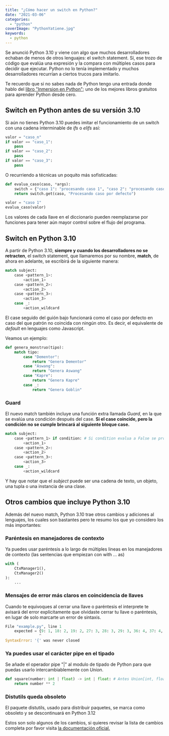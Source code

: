 ```yaml
---
title: "¿Cómo hacer un switch en Python?"
date: "2021-03-06"
categories: 
  - "python"
coverImage: "PythonYatiene.jpg"
keywords:
  - python
---
```


Se anunció Python 3.10 y viene con algo que muchos desarrolladores echaban de menos de otros lenguajes: el switch statement. Sí, ese trozo de código que evalúa una expresión y la compara con múltiples casos para decidir que ejecutar. Python no lo tenía implementado y muchos desarrolladores recurrían a ciertos trucos para imitarlo.

Te recuerdo que si no sabes nada de Python tengo una entrada donde hablo del [libro "Inmersion en Python"](https://coffeebytes.dev/aprende-python-desde-cero-con-este-libro-gratuito/); uno de los mejores libros gratuitos para aprender Python desde cero.

## Switch en Python antes de su versión 3.10

Si aún no tienes Python 3.10 puedes imitar el funcionamiento de un switch con una cadena interminable de _ifs_ o _elifs_ así:

```python
valor = "caso_n"
if valor == "caso_1":
    pass
if valor == "caso_2":
    pass
if valor == "caso_3":
    pass
```

O recurriendo a técnicas un poquito más sofisticadas:

```python
def evalua_caso(caso, *args):
    switch = {"caso 1": "procesando caso 1", "caso 2": "procesando caso 2", "caso 3": "procesando caso 3"}
    return switch.get(caso, "Procesando caso por defecto")

valor = "caso 1"
evalua_caso(valor)
```

Los valores de cada llave en el diccionario pueden reemplazarse por funciones para tener aún mayor control sobre el flujo del programa.

## Switch en Python 3.10

A partir de Python 3.10, **siempre y cuando los desarrolladores no se retracten**, el switch statement, que llamaremos por su nombre, **match**, de ahora en adelante, se escribirá de la siguiente manera:

```python
match subject:
    case <pattern_1>:
        <action_1>
    case <pattern_2>:
        <action_2>
    case <pattern_3>:
        <action_3>
    case _:
        <action_wildcard
```

El case seguido del guión bajo funcionará como el caso por defecto en caso del que patrón no coincida con ningún otro. Es decir, el equivalente de _default_ en lenguajes como Javascript.

Veamos un ejemplo:

```python
def genera_monstruo(tipo):
    match tipo:
        case "Dementor":
            return "Genera Dementor"
        case "Aswang":
            return "Genera Aswang"
        case "Kapre":
            return "Genera Kapre"
        case _:
            return "Genera Goblin"
```

### Guard

El nuevo match también incluye una función extra llamada _Guard_, en la que se evalúa una condición después del case. **Si el case coincide, pero la condición no se cumple brincará al siguiente bloque case.**

```python
match subject:
    case <pattern_1> if condition: # Si condition evalua a False se procederá al siguiente case
        <action_1>
    case <pattern_2>:
        <action_2>
    case <pattern_3>:
        <action_3>
    case _:
        <action_wildcard
```

Y hay que notar que el _subject_ puede ser una cadena de texto, un objeto, una tupla o una instancia de una clase.

## Otros cambios que incluye Python 3.10

Además del nuevo match, Python 3.10 trae otros cambios y adiciones al lenguajes, los cuales son bastantes pero te resumo los que yo considero los más importantes:

### Paréntesis en manejadores de contexto

Ya puedes usar paréntesis a lo largo de múltiples lineas en los manejadores de contexto (las sentencias que empiezan con with ... as)

```python
with (
    CtxManager1(),
    CtxManager2()
):
    ...
```

### Mensajes de error más claros en coincidencia de llaves

Cuando te equivoques al cerrar una llave o paréntesis el interprete te avisará del error explícitamente que olvidaste cerrar tu llave o paréntesis, en lugar de solo marcarte un error de sintaxis.

```python
File "example.py", line 1
    expected = {9: 1, 18: 2, 19: 2, 27: 3, 28: 3, 29: 3, 36: 4, 37: 4,
               ^
SyntaxError: '{' was never closed
```

### Ya puedes usar el carácter pipe en el tipado

Se añade el operador pipe "|" al modulo de tipado de Python para que puedas usarlo intercambiablemente con _Union_.

```python
def square(number: int | float) -> int | float: # Antes Union[int, float]
    return number ** 2
```

### Distutils queda obsoleto

El paquete distutils, usado para distribuir paquetes, se marca como obsoleto y se descontinuará en Python 3.12

Estos son solo algunos de los cambios, si quieres revisar la lista de cambios completa por favor visita [la documentación oficial.](https://docs.python.org/3.10/whatsnew/3.10.html)
